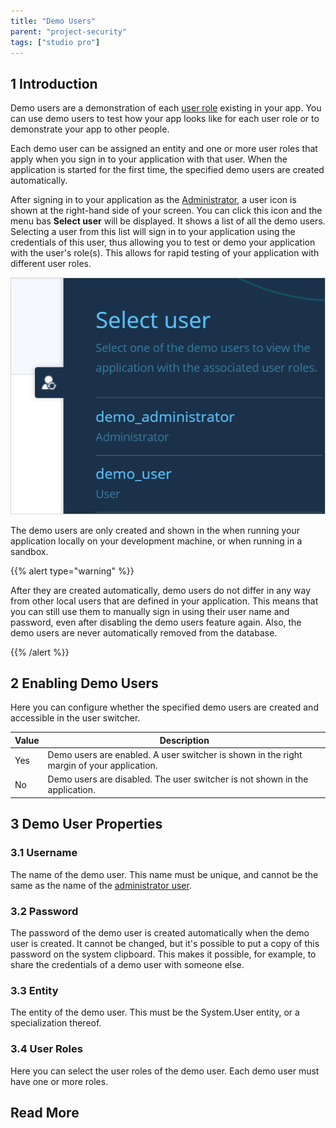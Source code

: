 ```yaml
---
title: "Demo Users"
parent: "project-security"
tags: ["studio pro"]
---
```


## 1 Introduction

Demo users are a demonstration of each [user role](user-roles) existing in your app. You can use demo users to test how your app looks like for each user role or to demonstrate your app to other people. 

Each demo user can be assigned an entity and one or more user roles that apply when you sign in to your application with that user. When the application is started for the first time, the specified demo users are created automatically.

After signing in to your application as the [Administrator](administrator), a user icon is shown at the right-hand side of your screen. You can click this icon and the menu bas **Select user** will be displayed. It shows a list of all the demo users. Selecting a user from this list will sign in to your application using the credentials of this user, thus allowing you to test or demo your application with the user's role(s). This allows for rapid testing of your application with different user roles.

![](attachments/demo-users/demo-users-example.png)

The demo users are only created and shown in the  when running your application locally on your development machine, or when running in a sandbox.

{{% alert type="warning" %}}

After they are created automatically, demo users do not differ in any way from other local users that are defined in your application. This means that you can still use them to manually sign in using their user name and password, even after disabling the demo users feature again. Also, the demo users are never automatically removed from the database.

{{% /alert %}}

## 2 Enabling Demo Users

Here you can configure whether the specified demo users are created and accessible in the user switcher.

| Value | Description |
| --- | --- |
| Yes | Demo users are enabled. A user switcher is shown in the right margin of your application. |
| No | Demo users are disabled. The user switcher is not shown in the application. |

## 3 Demo User Properties

### 3.1 Username

The name of the demo user. This name must be unique, and cannot be the same as the name of the [administrator user](administrator).

### 3.2 Password

The password of the demo user is created automatically when the demo user is created. It cannot be changed, but it's possible to put a copy of this password on the system clipboard. This makes it possible, for example, to share the credentials of a demo user with someone else.

### 3.3 Entity

The entity of the demo user. This must be the System.User entity, or a specialization thereof.

### 3.4 User Roles

Here you can select the user roles of the demo user. Each demo user must have one or more roles.

## Read More

